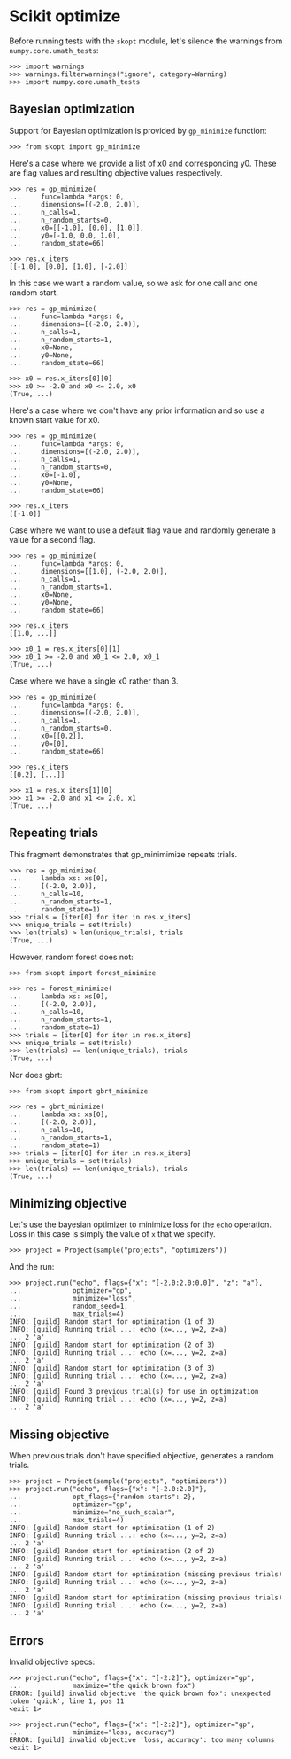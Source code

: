 # Scikit optimize

Before running tests with the `skopt` module, let's silence the
warnings from `numpy.core.umath_tests`:

    >>> import warnings
    >>> warnings.filterwarnings("ignore", category=Warning)
    >>> import numpy.core.umath_tests

## Bayesian optimization

Support for Bayesian optimization is provided by `gp_minimize`
function:

    >>> from skopt import gp_minimize

Here's a case where we provide a list of x0 and corresponding
y0. These are flag values and resulting objective values respectively.

    >>> res = gp_minimize(
    ...     func=lambda *args: 0,
    ...     dimensions=[(-2.0, 2.0)],
    ...     n_calls=1,
    ...     n_random_starts=0,
    ...     x0=[[-1.0], [0.0], [1.0]],
    ...     y0=[-1.0, 0.0, 1.0],
    ...     random_state=66)

    >>> res.x_iters
    [[-1.0], [0.0], [1.0], [-2.0]]

In this case we want a random value, so we ask for one call and one
random start.

    >>> res = gp_minimize(
    ...     func=lambda *args: 0,
    ...     dimensions=[(-2.0, 2.0)],
    ...     n_calls=1,
    ...     n_random_starts=1,
    ...     x0=None,
    ...     y0=None,
    ...     random_state=66)

    >>> x0 = res.x_iters[0][0]
    >>> x0 >= -2.0 and x0 <= 2.0, x0
    (True, ...)

Here's a case where we don't have any prior information and so use a
known start value for x0.

    >>> res = gp_minimize(
    ...     func=lambda *args: 0,
    ...     dimensions=[(-2.0, 2.0)],
    ...     n_calls=1,
    ...     n_random_starts=0,
    ...     x0=[-1.0],
    ...     y0=None,
    ...     random_state=66)

    >>> res.x_iters
    [[-1.0]]

Case where we want to use a default flag value and randomly generate a
value for a second flag.

    >>> res = gp_minimize(
    ...     func=lambda *args: 0,
    ...     dimensions=[[1.0], (-2.0, 2.0)],
    ...     n_calls=1,
    ...     n_random_starts=1,
    ...     x0=None,
    ...     y0=None,
    ...     random_state=66)

    >>> res.x_iters
    [[1.0, ...]]

    >>> x0_1 = res.x_iters[0][1]
    >>> x0_1 >= -2.0 and x0_1 <= 2.0, x0_1
    (True, ...)

Case where we have a single x0 rather than 3.

    >>> res = gp_minimize(
    ...     func=lambda *args: 0,
    ...     dimensions=[(-2.0, 2.0)],
    ...     n_calls=1,
    ...     n_random_starts=0,
    ...     x0=[[0.2]],
    ...     y0=[0],
    ...     random_state=66)

    >>> res.x_iters
    [[0.2], [...]]

    >>> x1 = res.x_iters[1][0]
    >>> x1 >= -2.0 and x1 <= 2.0, x1
    (True, ...)

## Repeating trials

This fragment demonstrates that gp_minimimize repeats trials.

    >>> res = gp_minimize(
    ...     lambda xs: xs[0],
    ...     [(-2.0, 2.0)],
    ...     n_calls=10,
    ...     n_random_starts=1,
    ...     random_state=1)
    >>> trials = [iter[0] for iter in res.x_iters]
    >>> unique_trials = set(trials)
    >>> len(trials) > len(unique_trials), trials
    (True, ...)

However, random forest does not:

    >>> from skopt import forest_minimize

    >>> res = forest_minimize(
    ...     lambda xs: xs[0],
    ...     [(-2.0, 2.0)],
    ...     n_calls=10,
    ...     n_random_starts=1,
    ...     random_state=1)
    >>> trials = [iter[0] for iter in res.x_iters]
    >>> unique_trials = set(trials)
    >>> len(trials) == len(unique_trials), trials
    (True, ...)

Nor does gbrt:

    >>> from skopt import gbrt_minimize

    >>> res = gbrt_minimize(
    ...     lambda xs: xs[0],
    ...     [(-2.0, 2.0)],
    ...     n_calls=10,
    ...     n_random_starts=1,
    ...     random_state=1)
    >>> trials = [iter[0] for iter in res.x_iters]
    >>> unique_trials = set(trials)
    >>> len(trials) == len(unique_trials), trials
    (True, ...)

## Minimizing objective

Let's use the bayesian optimizer to minimize loss for the `echo`
operation. Loss in this case is simply the value of `x` that we
specify.

    >>> project = Project(sample("projects", "optimizers"))

And the run:

    >>> project.run("echo", flags={"x": "[-2.0:2.0:0.0]", "z": "a"},
    ...             optimizer="gp",
    ...             minimize="loss",
    ...             random_seed=1,
    ...             max_trials=4)
    INFO: [guild] Random start for optimization (1 of 3)
    INFO: [guild] Running trial ...: echo (x=..., y=2, z=a)
    ... 2 'a'
    INFO: [guild] Random start for optimization (2 of 3)
    INFO: [guild] Running trial ...: echo (x=..., y=2, z=a)
    ... 2 'a'
    INFO: [guild] Random start for optimization (3 of 3)
    INFO: [guild] Running trial ...: echo (x=..., y=2, z=a)
    ... 2 'a'
    INFO: [guild] Found 3 previous trial(s) for use in optimization
    INFO: [guild] Running trial ...: echo (x=..., y=2, z=a)
    ... 2 'a'

## Missing objective

When previous trials don't have specified objective, generates a
random trials.

    >>> project = Project(sample("projects", "optimizers"))
    >>> project.run("echo", flags={"x": "[-2.0:2.0]"},
    ...             opt_flags={"random-starts": 2},
    ...             optimizer="gp",
    ...             minimize="no_such_scalar",
    ...             max_trials=4)
    INFO: [guild] Random start for optimization (1 of 2)
    INFO: [guild] Running trial ...: echo (x=..., y=2, z=a)
    ... 2 'a'
    INFO: [guild] Random start for optimization (2 of 2)
    INFO: [guild] Running trial ...: echo (x=..., y=2, z=a)
    ... 2 'a'
    INFO: [guild] Random start for optimization (missing previous trials)
    INFO: [guild] Running trial ...: echo (x=..., y=2, z=a)
    ... 2 'a'
    INFO: [guild] Random start for optimization (missing previous trials)
    INFO: [guild] Running trial ...: echo (x=..., y=2, z=a)
    ... 2 'a'

## Errors

Invalid objective specs:

    >>> project.run("echo", flags={"x": "[-2:2]"}, optimizer="gp",
    ...             maximize="the quick brown fox")
    ERROR: [guild] invalid objective 'the quick brown fox': unexpected
    token 'quick', line 1, pos 11
    <exit 1>

    >>> project.run("echo", flags={"x": "[-2:2]"}, optimizer="gp",
    ...             minimize="loss, accuracy")
    ERROR: [guild] invalid objective 'loss, accuracy': too many columns
    <exit 1>
